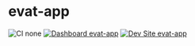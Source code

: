 # evat-app

![CI none](https://img.shields.io/badge/ci-none-orange.svg)
[![Dashboard evat-app](https://img.shields.io/badge/dashboard-evat_app-yellow.svg)](https://dashboard.pantheon.io/sites/5abdc08a-2e1a-42ce-b4fa-f4a84bc8d7fa#dev/code)
[![Dev Site evat-app](https://img.shields.io/badge/site-evat_app-blue.svg)](http://dev-evat-app.pantheonsite.io/)